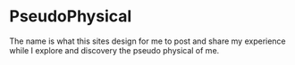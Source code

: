 # PseudoPhysical

The name is what this sites design for me to post and share my experience while I explore and discovery the pseudo physical of me.